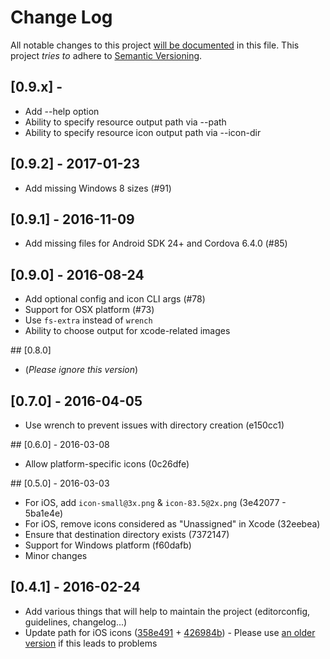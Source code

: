 # Change Log
All notable changes to this project [will be documented](http://keepachangelog.com/) in this file.
This project *tries to* adhere to [Semantic Versioning](http://semver.org/).

## [0.9.x] -
- Add --help option
- Ability to specify resource output path via --path
- Ability to specify resource icon output path via --icon-dir

## [0.9.2] - 2017-01-23
- Add missing Windows 8 sizes (#91)

## [0.9.1] - 2016-11-09
- Add missing files for Android SDK 24+ and Cordova 6.4.0 (#85)

## [0.9.0] - 2016-08-24
- Add optional config and icon CLI args (#78)
- Support for OSX platform (#73)
- Use `fs-extra` instead of `wrench`
- Ability to choose output for xcode-related images

## [0.8.0]
- (*Please ignore this version*)

## [0.7.0] - 2016-04-05
- Use wrench to prevent issues with directory creation (e150cc1)

## [0.6.0] - 2016-03-08
- Allow platform-specific icons (0c26dfe)

## [0.5.0] - 2016-03-03
- For iOS, add `icon-small@3x.png` & `icon-83.5@2x.png` (3e42077 - 5ba1e4e)
- For iOS, remove icons considered as "Unassigned" in Xcode (32eebea)
- Ensure that destination directory exists (7372147)
- Support for Windows platform (f60dafb)
- Minor changes

## [0.4.1] - 2016-02-24
- Add various things that will help to maintain the project (editorconfig, guidelines, changelog...)
- Update path for iOS icons ([358e491](https://github.com/AlexDisler/cordova-icon/commit/358e491ce01645d6b15b1c0bae3313f08f18df0e) + [426984b](https://github.com/AlexDisler/cordova-icon/commit/426984b39335055be56d838ca2ed118433588c55)) - Please use [an older version](https://github.com/AlexDisler/cordova-icon/tree/891d17fdf271a6139c1c8e97beacab817169d282) if this leads to problems


